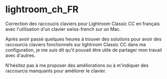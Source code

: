 # lightroom_ch_FR
Correction des raccoucis claviers pour Lightroom Classic CC en français avec l'utilisation d'un clavier swiss-french sur un Mac.

Après avoir passé quelques heures à trouver des solutions pour avoir des raccourcis claviers fonctionnels sur 
lightroom Classic CC dans ma configuration, je me suis dit qu'il pouvait être utile de partager mon travail avec d'autres. 

N'hésitez pas à me proposer des améliorations ou à m'indiquer des raccourcis manquants pour améliorer le clavier. 
